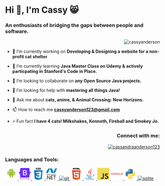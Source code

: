 <h1 align="left">Hi 👋, I'm Cassy 😸</h1>
<h3 align="left">An enthusiasts of bridging the gaps between people and software.</h3>

<p align="right"> <img src="https://komarev.com/ghpvc/?username=cassyanderson&label=Profile%20views&color=0e75b6&style=flat" alt="cassyanderson" /> </p>

- 🔭 I’m currently working on **Developing & Designing a website for a non-profit cat shelter**

- 🌱 I’m currently learning **Java Master Class on Udemy & actively particpating in Stanford's Code in Place.**

- 👯 I’m looking to collaborate on **any Open Source Java projects.**

- 🤝 I’m looking for help with **mastering all things Java!**

- 💬 Ask me about **cats, anime, & Animal Crossing: New Horizons.**

- 📫 How to reach me **cassyanderson123@gmail.com**

- ⚡ Fun fact **I have 4 cats! Milkshakes, Kenneth, Fireball and Smokey Jo.**

<h3 align="right">Connect with me:</h3>
<p align="right">
<a href="https://linkedin.com/in/cassandraanderson123" target="blank"><img align="center" src="https://cdn.jsdelivr.net/npm/simple-icons@3.0.1/icons/linkedin.svg" alt="cassandraanderson123" height="30" width="40" /></a>
</p>

<h3 align="left">Languages and Tools:</h3>

<p align="left"> <a href="https://developer.android.com" target="_blank"> <img src="https://raw.githubusercontent.com/devicons/devicon/master/icons/android/android-original-wordmark.svg" alt="android" width="40" height="40"/> </a> <a href="https://getbootstrap.com" target="_blank"> <img src="https://raw.githubusercontent.com/devicons/devicon/master/icons/bootstrap/bootstrap-plain-wordmark.svg" alt="bootstrap" width="40" height="40"/> </a> <a href="https://www.w3schools.com/css/" target="_blank"> <img src="https://raw.githubusercontent.com/devicons/devicon/master/icons/css3/css3-original-wordmark.svg" alt="css3" width="40" height="40"/> </a> <a href="https://dotnet.microsoft.com/" target="_blank"> <img src="https://raw.githubusercontent.com/devicons/devicon/master/icons/dot-net/dot-net-original-wordmark.svg" alt="dotnet" width="40" height="40"/> </a> <a href="https://git-scm.com/" target="_blank"> <img src="https://www.vectorlogo.zone/logos/git-scm/git-scm-icon.svg" alt="git" width="40" height="40"/> </a> <a href="https://www.w3.org/html/" target="_blank"> <img src="https://raw.githubusercontent.com/devicons/devicon/master/icons/html5/html5-original-wordmark.svg" alt="html5" width="40" height="40"/> </a> <a href="https://www.java.com" target="_blank"> <img src="https://raw.githubusercontent.com/devicons/devicon/master/icons/java/java-original.svg" alt="java" width="40" height="40"/> </a> <a href="https://developer.mozilla.org/en-US/docs/Web/JavaScript" target="_blank"> <img src="https://raw.githubusercontent.com/devicons/devicon/master/icons/javascript/javascript-original.svg" alt="javascript" width="40" height="40"/> </a> <a href="https://www.oracle.com/" target="_blank"> <img src="https://raw.githubusercontent.com/devicons/devicon/master/icons/oracle/oracle-original.svg" alt="oracle" width="40" height="40"/> </a> <a href="https://www.python.org" target="_blank"> <img src="https://raw.githubusercontent.com/devicons/devicon/master/icons/python/python-original.svg" alt="python" width="40" height="40"/> </a> <a href="https://www.sqlite.org/" target="_blank"> <img src="https://www.vectorlogo.zone/logos/sqlite/sqlite-icon.svg" alt="sqlite" width="40" height="40"/> </a> </p>
